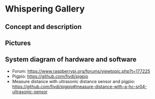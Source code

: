 # Whispering Gallery  
  
## Concept and description  
  
## Pictures  
  
## System diagram of hardware and software  
  
* Forum: https://www.raspberrypi.org/forums/viewtopic.php?t=177225  
* Pigpio: https://github.com/fivdi/pigpio  
* Measure distance with ultrasonic distance sensor and pigpio: https://github.com/fivdi/pigpio#measure-distance-with-a-hc-sr04-ultrasonic-sensor  
  

